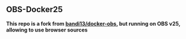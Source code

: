 ## OBS-Docker25

**This repo is a fork from [bandi13/docker-obs](https://hub.docker.com/r/bandi13/docker-obs), but running on OBS v25, allowing to use browser sources**